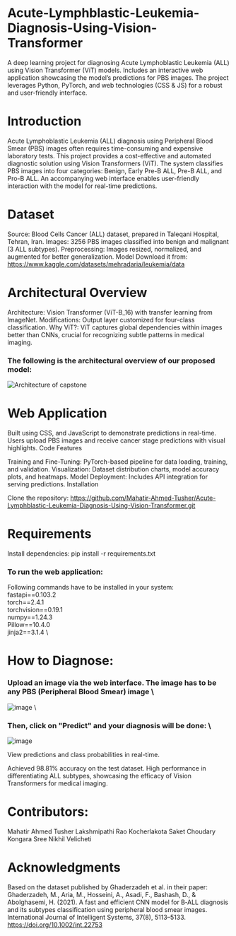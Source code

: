 # Acute-Lymphblastic-Leukemia-Diagnosis-Using-Vision-Transformer
A deep learning project for diagnosing Acute Lymphoblastic Leukemia (ALL) using Vision Transformer (ViT) models. Includes an interactive web application showcasing the model’s predictions for PBS images. The project leverages Python, PyTorch, and web technologies (CSS &amp; JS) for a robust and user-friendly interface.


# Introduction
Acute Lymphoblastic Leukemia (ALL) diagnosis using Peripheral Blood Smear (PBS) images often requires time-consuming and expensive laboratory tests. This project provides a cost-effective and automated diagnostic solution using Vision Transformers (ViT). The system classifies PBS images into four categories: Benign, Early Pre-B ALL, Pre-B ALL, and Pro-B ALL. An accompanying web interface enables user-friendly interaction with the model for real-time predictions.

# Dataset

Source: Blood Cells Cancer (ALL) dataset, prepared in Taleqani Hospital, Tehran, Iran.
Images: 3256 PBS images classified into benign and malignant (3 ALL subtypes).
Preprocessing: Images resized, normalized, and augmented for better generalization.
Model
Download it from: https://www.kaggle.com/datasets/mehradaria/leukemia/data

# Architectural Overview
Architecture: Vision Transformer (ViT-B_16) with transfer learning from ImageNet.
Modifications: Output layer customized for four-class classification.
Why ViT?: ViT captures global dependencies within images better than CNNs, crucial for recognizing subtle patterns in medical imaging.
### The following is the architectural overview of our proposed model:
![Architecture of capstone](https://github.com/user-attachments/assets/5a4512da-b04c-4351-9f6e-b722b2277996)

# Web Application
Built using CSS, and JavaScript to demonstrate predictions in real-time.
Users upload PBS images and receive cancer stage predictions with visual highlights.
Code Features

Training and Fine-Tuning: PyTorch-based pipeline for data loading, training, and validation.
Visualization: Dataset distribution charts, model accuracy plots, and heatmaps.
Model Deployment: Includes API integration for serving predictions.
Installation

Clone the repository: https://github.com/Mahatir-Ahmed-Tusher/Acute-Lymphblastic-Leukemia-Diagnosis-Using-Vision-Transformer.git

# Requirements
Install dependencies:
pip install -r requirements.txt
### To run the web application:
Following commands have to be installed in your system: \
fastapi==0.103.2 \
torch==2.4.1 \
torchvision==0.19.1 \
numpy==1.24.3 \
Pillow==10.4.0 \
jinja2==3.1.4 \

# How to Diagnose:
### Upload an image via the web interface. The image has to be any PBS (Peripheral Blood Smear) image \
![image](https://github.com/user-attachments/assets/320393d7-7f3f-4197-afee-ccf98cb3c454) \
### Then, click on "Predict" and your diagnosis will be done: \
![image](https://github.com/user-attachments/assets/7d75ec2a-bb7f-4ec3-8c44-c08f12916334)

View predictions and class probabilities in real-time.

Achieved 98.81% accuracy on the test dataset.
High performance in differentiating ALL subtypes, showcasing the efficacy of Vision Transformers for medical imaging.

# Contributors:
Mahatir Ahmed Tusher
Lakshmipathi Rao Kocherlakota
Saket Choudary Kongara
Sree Nikhil Velicheti  

# Acknowledgments
Based on the dataset published by Ghaderzadeh et al. in their paper:
Ghaderzadeh, M., Aria, M., Hosseini, A., Asadi, F., Bashash, D., & Abolghasemi, H. (2021). A fast and efficient CNN model for B‐ALL diagnosis and its subtypes classification using peripheral blood smear images. International Journal of Intelligent Systems, 37(8), 5113–5133. https://doi.org/10.1002/int.22753
